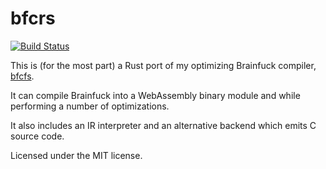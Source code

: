 # bfcrs

[![Build Status](https://travis-ci.org/paavohuhtala/bfcrs.svg?branch=master)](https://travis-ci.org/paavohuhtala/bfcrs)

This is (for the most part) a Rust port of my optimizing Brainfuck compiler, [bfcfs](https://github.com/paavohuhtala/bfcfs/).

It can compile Brainfuck into a WebAssembly binary module and while performing a number of optimizations.

It also includes an IR interpreter and an alternative backend which emits C source code.

Licensed under the MIT license.
